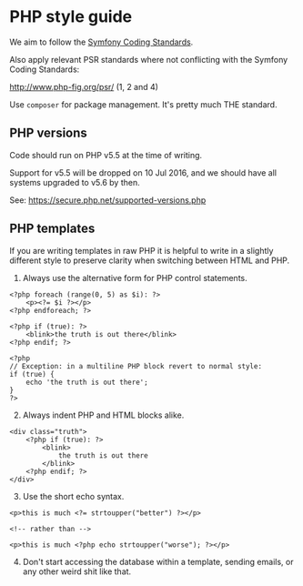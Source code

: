 # PHP style guide

We aim to follow the [Symfony Coding Standards](https://symfony.com/doc/current/contributing/code/standards.html).

Also apply relevant PSR standards where not conflicting with the Symfony Coding Standards:

http://www.php-fig.org/psr/ (1, 2 and 4)

Use `composer` for package management. It's pretty much THE standard.


## PHP versions

Code should run on PHP v5.5 at the time of writing.

Support for v5.5 will be dropped on 10 Jul 2016, and we should have all systems upgraded to v5.6 by then.

See: https://secure.php.net/supported-versions.php


## PHP templates

If you are writing templates in raw PHP it is helpful to write in a slightly different style to preserve clarity
when switching between HTML and PHP.

1. Always use the alternative form for PHP control statements.

```
<?php foreach (range(0, 5) as $i): ?>
    <p><?= $i ?></p>
<?php endforeach; ?>

<?php if (true): ?>
    <blink>the truth is out there</blink>
<?php endif; ?>

<?php
// Exception: in a multiline PHP block revert to normal style:
if (true) {
    echo 'the truth is out there';
}
?>

```


2. Always indent PHP and HTML blocks alike.

```
<div class="truth">
    <?php if (true): ?>
        <blink>
            the truth is out there
        </blink>
    <?php endif; ?>
</div>
```

3. Use the short echo syntax.

```
<p>this is much <?= strtoupper("better") ?></p>

<!-- rather than -->

<p>this is much <?php echo strtoupper("worse"); ?></p>
```

4. Don't start accessing the database within a template, sending emails, or any other weird shit like that.
